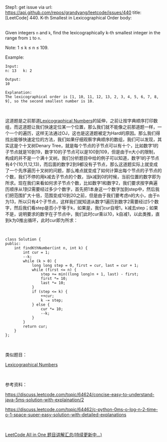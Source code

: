 Step1: get issue via url: https://api.github.com/repos/grandyang/leetcode/issues/440 
 title:[LeetCode] 440. K-th Smallest in Lexicographical Order 
 body:  
  

Given integers `n` and `k`, find the lexicographically k-th smallest integer in the range from `1` to `n`.

Note: 1 ≤ k ≤ n ≤ 109.

Example:
    
    
    Input:
    n: 13   k: 2
    
    Output:
    10
    
    Explanation:
    The lexicographical order is [1, 10, 11, 12, 13, 2, 3, 4, 5, 6, 7, 8, 9], so the second smallest number is 10.

 

这道题是之前那道[Lexicographical Numbers](http://www.cnblogs.com/grandyang/p/5798275.html)的延伸，之前让按字典顺序打印数组，而这道题让我们快速定位某一个位置，那么我们就不能像之前那道题一样，一个一个的遍历，这样无法通过OJ，这也是这道题被定为Hard的原因。那么我们得找出能够快速定位的方法，我们如果仔细观察字典顺序的数组，我们可以发现，其实这是个十叉树Denary Tree，就是每个节点的子节点可以有十个，比如数字1的子节点就是10到19，数字10的子节点可以是100到109，但是由于n大小的限制，构成的并不是一个满十叉树。我们分析题目中给的例子可以知道，数字1的子节点有4个(10,11,12,13)，而后面的数字2到9都没有子节点，那么这道题实际上就变成了一个先序遍历十叉树的问题，那么难点就变成了如何计算出每个节点的子节点的个数，我们不停的用k减去子节点的个数，当k减到0的时候，当前位置的数字即为所求。现在我们来看如何求子节点个数，比如数字1和数字2，我们要求按字典遍历顺序从1到2需要经过多少个数字，首先把1本身这一个数字加到step中，然后我们把范围扩大十倍，范围变成10到20之前，但是由于我们要考虑n的大小，由于n为13，所以只有4个子节点，这样我们就知道从数字1遍历到数字2需要经过5个数字，然后我们看step是否小于等于k，如果是，我们cur自增1，k减去step；如果不是，说明要求的数字在子节点中，我们此时cur乘以10，k自减1，以此类推，直到k为0推出循环，此时cur即为所求：

 
    
    
    class Solution {
    public:
        int findKthNumber(int n, int k) {
            int cur = 1;
            --k;
            while (k > 0) {
                long long step = 0, first = cur, last = cur + 1;
                while (first <= n) {
                    step += min((long long)n + 1, last) - first;
                    first *= 10;
                    last *= 10;
                }
                if (step <= k) {
                    ++cur;
                    k -= step;
                } else {
                    cur *= 10;
                    --k; 
                }
            }
            return cur;
        }
    };

 

类似题目：

[Lexicographical Numbers](http://www.cnblogs.com/grandyang/p/5798275.html)

 

参考资料：

<https://discuss.leetcode.com/topic/64624/concise-easy-to-understand-java-5ms-solution-with-explaination/2>

<https://discuss.leetcode.com/topic/64462/c-python-0ms-o-log-n-2-time-o-1-space-super-easy-solution-with-detailed-explanations>

 

[LeetCode All in One 题目讲解汇总(持续更新中...)](http://www.cnblogs.com/grandyang/p/4606334.html)
